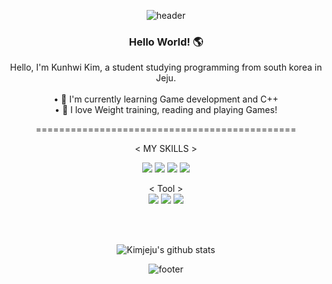 
<div align = "center">
  
![header](https://capsule-render.vercel.app/api?type=waving&color=gradient&height=100&text=🎮Develop&fontSize=45&section=header)

</div>

<div align = "center">
  
### Hello World! 🌎

Hello, I'm Kunhwi Kim, a student studying programming from south korea in Jeju. 
<br>
<br>
• 📖 I'm currently learning Game development and C++ <br>
• 🌱 I love Weight training, reading and playing Games!
</div>
  
<div align = "center">

=============================================
  
</div>  
  
<div align = "center">
< MY SKILLS >
<br> 

<a href="버튼을 눌렀을 때 이동할 링크" target="_blank"><img src="https://img.shields.io/badge/C++-blue?style=뱃지모양&logo=c%2B%2B&logoColor=로고색상"/></a>
<a href="버튼을 눌렀을 때 이동할 링크" target="_blank"><img src="https://img.shields.io/badge/C-006600?style=뱃지모양&logo=C Sharp&logoColor=로고색상"/></a>
<a href="버튼을 눌렀을 때 이동할 링크" target="_blank"><img src="https://img.shields.io/badge/HTML5-512bd4?style=뱃지모양&logo=HTML5&logoColor=white"/></a>
<a href="버튼을 눌렀을 때 이동할 링크" target="_blank"><img src="https://img.shields.io/badge/CSS3-ff0000?style=뱃지모양&logo=CSS3&logoColor=로고색상"/></a>

< Tool > 
<br>
<a href="버튼을 눌렀을 때 이동할 링크" target="_blank"><img src="https://img.shields.io/badge/Unity-000000?style=뱃지모양&logo=unity&logoColor=로고색상"/></a>
<a href="버튼을 눌렀을 때 이동할 링크" target="_blank"><img src="https://img.shields.io/badge/Unreal Engine-0E1128?style=뱃지모양&logo=Unreal Engine&logoColor=로고색상"/></a>
<a href="버튼을 눌렀을 때 이동할 링크" target="_blank"><img src="https://img.shields.io/badge/Visual Studio Code-007acc?style=뱃지모양&logo=Visual Studio Code&logoColor=로고색상"/></a>

<br>
<br>
  
![Kimjeju's github stats](https://github-readme-stats.vercel.app/api?username=Kimjeju&show_icons=true)

 
</div>

<div align = "center">

![footer](https://capsule-render.vercel.app/api?type=waving&color=gradient&height=100&section=footer)
  
 </div> 
